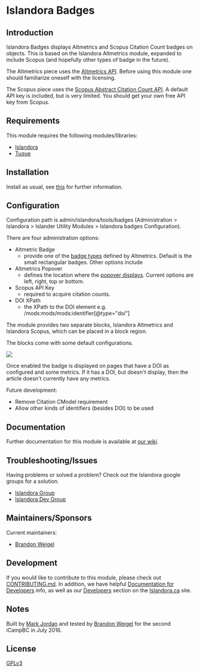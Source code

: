 # Islandora Badges

## Introduction

Islandora Badges displays Altmetrics and Scopus Citation Count badges on objects. This is based on the Islandora Altmetrics module, expanded to include Scopus (and hopefully other types of badge in the future).

The Altmetrics piece uses the [Altmetrics API](http://api.altmetric.com/). Before using this module one should familiarize oneself with the licensing.

The Scopus piece uses the [Scopus Abstract Citation Count API](https://api.elsevier.com/documentation/AbstractCitationCountAPI.wadl). A default API key is included, but is very limited. You should get your own free API key from Scopus.

## Requirements

This module requires the following modules/libraries:

* [Islandora](https://github.com/islandora/islandora)
* [Tuque](https://github.com/islandora/tuque)

## Installation

Install as usual, see [this](https://drupal.org/documentation/install/modules-themes/modules-7) for further information.

## Configuration

Configuration path is admin/islandora/tools/badges (Administration > Islandora > Islander Utility Modules > Islandora badges Configuration).

There are four administration options:

* Altmetric Badge
     * provide one of the [badge types](http://api.altmetric.com/embeds.html#badge-types) defined by Altmetrics. Default is the small rectangular badges. Other options include 
* Altmetrics Popover
     * defines the location where the [popover displays](http://api.altmetric.com/embeds.html#popovers). Current options are left, right, top or bottom.
* Scopus API Key
     * required to acquire citation counts.  
* DOI XPath
     * the XPath to the DOI element e.g. /mods:mods/mods:identifier[@type="doi"] 

The module provides two separate blocks, Islandora Altmetrics and Islandora Scopus, which can be placed in a block region.

The blocks come with some default configurations.

![](https://raw.githubusercontent.com/wiki/dmoses/islandora_altmetrics/islandora_altmetrics_block_config.png)

Once enabled the badge is displayed on pages that have a DOI as configured and some metrics.  If it has a DOI, but doesn't display, then the article doesn't currently have any metrics.

Future development:
* Remove Citation CModel requirement
* Allow other kinds of identifiers (besides DOI) to be used

## Documentation

Further documentation for this module is available at [our wiki](https://wiki.duraspace.org/display/ISLANDORA/Islandora+Altmetrics).

## Troubleshooting/Issues

Having problems or solved a problem? Check out the Islandora google groups for a solution.

* [Islandora Group](https://groups.google.com/forum/?hl=en&fromgroups#!forum/islandora)
* [Islandora Dev Group](https://groups.google.com/forum/?hl=en&fromgroups#!forum/islandora-dev)

## Maintainers/Sponsors

Current maintainers:

* [Brandon Weigel](https://github.com/bondjimbond)

## Development

If you would like to contribute to this module, please check out [CONTRIBUTING.md](CONTRIBUTING.md). In addition, we have helpful [Documentation for Developers](https://github.com/Islandora/islandora/wiki#wiki-documentation-for-developers) info, as well as our [Developers](http://islandora.ca/developers) section on the [Islandora.ca](http://islandora.ca) site.

## Notes

Built by [Mark Jordan](https://github.com/mjordan) and tested by [Brandon Weigel](https://github.com/bondjimbond) for the second iCampBC in July 2016.

## License

[GPLv3](http://www.gnu.org/licenses/gpl-3.0.txt)
